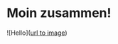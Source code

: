 # Moin zusammen! 

![Hello]([url to image](https://media4.giphy.com/media/EK24OWrJSy1GkkNu0y/giphy.gif?cid=ecf05e47b1b0dpx73uafnrge8e71loz8stdrt6cln4sfv9r4&ep=v1_gifs_search&rid=giphy.gif&ct=g))
